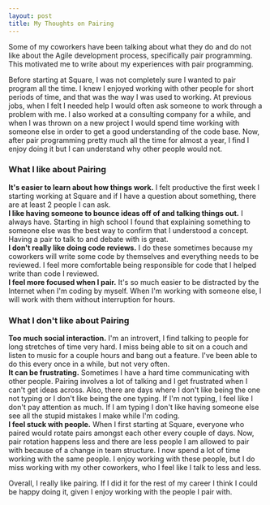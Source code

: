 ```yaml
---
layout: post
title: My Thoughts on Pairing
---
```


Some of my coworkers have been talking about what they do and do not like about the Agile development process, specifically pair programming.  This motivated me to write about my experiences with pair programming.  

Before starting at Square, I was not completely sure I wanted to pair program all the time.  I knew I enjoyed working with other people for short periods of time, and that was the way I was used to working.  At previous jobs, when I felt I needed help I would often ask someone to work through a problem with me.  I also worked at a consulting company for a while, and when I was thrown on a new project I would spend time working with someone else in order to get a good understanding of the code base.  Now, after pair programming pretty much all the time for almost a year, I find I enjoy doing it but I can understand why other people would not.  

### What I like about Pairing

**It's easier to learn about how things work.**  I felt productive the first week I starting working at Square and if I have a question about something, there are at least 2 people I can ask.  
**I like having someone to bounce ideas off of and talking things out.**  I always have.  Starting in high school I found that explaining something to someone else was the best way to confirm that I understood a concept.  Having a pair to talk to and debate with is great.  
**I don't really like doing code reviews.**  I do these sometimes because my coworkers will write some code by themselves and everything needs to be reviewed.  I feel more comfortable being responsible for code that I helped write than code I reviewed.  
**I feel more focused when I pair.**  It's so much easier to be distracted by the Internet when I'm coding by myself.  When I'm working with someone else, I will work with them without interruption for hours.  

### What I don't like about Pairing

**Too much social interaction.**  I'm an introvert, I find talking to people for long stretches of time very hard.  I miss being able to sit on a couch and listen to music for a couple hours and bang out a feature.  I've been able to do this every once in a while, but not very often.  
**It can be frustrating.**  Sometimes I have a hard time communicating with other people.  Pairing involves a lot of talking and I get frustrated when I can't get ideas across.  Also, there are days where I don't like being the one not typing or I don't like being the one typing.  If I'm not typing, I feel like I don't pay attention as much.  If I am typing I don't like having someone else see all the stupid mistakes I make while I'm coding.  
**I feel stuck with people.**  When I first starting at Square, everyone who paired would rotate pairs amongst each other every couple of days.  Now, pair rotation happens less and there are less people I am allowed to pair with because of a change in team structure.  I now spend a lot of time working with the same people.  I enjoy working with these people, but I do miss working with my other coworkers, who I feel like I talk to less and less.  

Overall, I really like pairing.  If I did it for the rest of my career I think I could be happy doing it, given I enjoy working with the people I pair with.